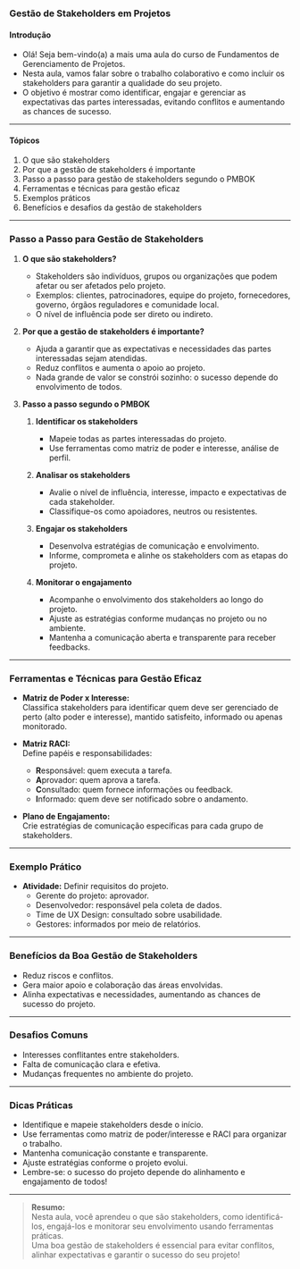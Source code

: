 ### **Gestão de Stakeholders em Projetos**

#### Introdução

- Olá! Seja bem-vindo(a) a mais uma aula do curso de Fundamentos de Gerenciamento de Projetos.
- Nesta aula, vamos falar sobre o trabalho colaborativo e como incluir os stakeholders para garantir a qualidade do seu projeto.
- O objetivo é mostrar como identificar, engajar e gerenciar as expectativas das partes interessadas, evitando conflitos e aumentando as chances de sucesso.

---

#### Tópicos

1. O que são stakeholders
2. Por que a gestão de stakeholders é importante
3. Passo a passo para gestão de stakeholders segundo o PMBOK
4. Ferramentas e técnicas para gestão eficaz
5. Exemplos práticos
6. Benefícios e desafios da gestão de stakeholders

---

### Passo a Passo para Gestão de Stakeholders

1. **O que são stakeholders?**

   - Stakeholders são indivíduos, grupos ou organizações que podem afetar ou ser afetados pelo projeto.
   - Exemplos: clientes, patrocinadores, equipe do projeto, fornecedores, governo, órgãos reguladores e comunidade local.
   - O nível de influência pode ser direto ou indireto.

2. **Por que a gestão de stakeholders é importante?**

   - Ajuda a garantir que as expectativas e necessidades das partes interessadas sejam atendidas.
   - Reduz conflitos e aumenta o apoio ao projeto.
   - Nada grande de valor se constrói sozinho: o sucesso depende do envolvimento de todos.

3. **Passo a passo segundo o PMBOK**

   1. **Identificar os stakeholders**

      - Mapeie todas as partes interessadas do projeto.
      - Use ferramentas como matriz de poder e interesse, análise de perfil.

   2. **Analisar os stakeholders**

      - Avalie o nível de influência, interesse, impacto e expectativas de cada stakeholder.
      - Classifique-os como apoiadores, neutros ou resistentes.

   3. **Engajar os stakeholders**

      - Desenvolva estratégias de comunicação e envolvimento.
      - Informe, comprometa e alinhe os stakeholders com as etapas do projeto.

   4. **Monitorar o engajamento**
      - Acompanhe o envolvimento dos stakeholders ao longo do projeto.
      - Ajuste as estratégias conforme mudanças no projeto ou no ambiente.
      - Mantenha a comunicação aberta e transparente para receber feedbacks.

---

### Ferramentas e Técnicas para Gestão Eficaz

- **Matriz de Poder x Interesse:**  
  Classifica stakeholders para identificar quem deve ser gerenciado de perto (alto poder e interesse), mantido satisfeito, informado ou apenas monitorado.

- **Matriz RACI:**  
  Define papéis e responsabilidades:

  - **R**esponsável: quem executa a tarefa.
  - **A**provador: quem aprova a tarefa.
  - **C**onsultado: quem fornece informações ou feedback.
  - **I**nformado: quem deve ser notificado sobre o andamento.

- **Plano de Engajamento:**  
  Crie estratégias de comunicação específicas para cada grupo de stakeholders.

---

### Exemplo Prático

- **Atividade:** Definir requisitos do projeto.
  - Gerente do projeto: aprovador.
  - Desenvolvedor: responsável pela coleta de dados.
  - Time de UX Design: consultado sobre usabilidade.
  - Gestores: informados por meio de relatórios.

---

### Benefícios da Boa Gestão de Stakeholders

- Reduz riscos e conflitos.
- Gera maior apoio e colaboração das áreas envolvidas.
- Alinha expectativas e necessidades, aumentando as chances de sucesso do projeto.

---

### Desafios Comuns

- Interesses conflitantes entre stakeholders.
- Falta de comunicação clara e efetiva.
- Mudanças frequentes no ambiente do projeto.

---

### Dicas Práticas

- Identifique e mapeie stakeholders desde o início.
- Use ferramentas como matriz de poder/interesse e RACI para organizar o trabalho.
- Mantenha comunicação constante e transparente.
- Ajuste estratégias conforme o projeto evolui.
- Lembre-se: o sucesso do projeto depende do alinhamento e engajamento de todos!

---

> **Resumo:**  
> Nesta aula, você aprendeu o que são stakeholders, como identificá-los, engajá-los e monitorar seu envolvimento usando ferramentas práticas.  
> Uma boa gestão de stakeholders é essencial para evitar conflitos, alinhar expectativas e garantir o sucesso do seu projeto!
